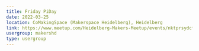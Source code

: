 ```yaml
---
title: Friday PiDay
date: 2022-03-25
location: CoMakingSpace (Makerspace Heidelberg), Heidelberg
link: https://www.meetup.com/Heidelberg-Makers-Meetup/events/nktprsydcfbhc/
usergroup: makershd
type: usergroup
---
```

